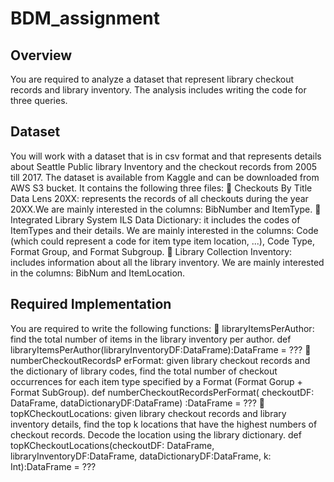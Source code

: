 # BDM_assignment

## Overview

You are required to analyze a dataset that represent library checkout records and library inventory.
The analysis includes writing the code for three queries.

## Dataset
You will work with a dataset that is in csv format and that represents details about Seattle Public
library Inventory and the checkout records from 2005 till 2017. The dataset is available from
Kaggle and can be downloaded from AWS S3 bucket. It contains the following three files:
 Checkouts By Title Data Lens 20XX: represents the records of all checkouts during the year
20XX.We are mainly interested in the columns: BibNumber and ItemType.
 Integrated Library System ILS Data Dictionary: it includes the codes of ItemTypes and their
details. We are mainly interested in the columns: Code (which could represent a code for
item type item location, ...), Code Type, Format Group, and Format Subgroup.
 Library Collection Inventory: includes information about all the library inventory. We are
mainly interested in the columns: BibNum and ItemLocation.

## Required Implementation
You are required to write the following functions:
 libraryItemsPerAuthor: find the total number of items in the library inventory per author.
def libraryItemsPerAuthor(libraryInventoryDF:DataFrame):DataFrame = ???
 numberCheckoutRecordsP erFormat: given library checkout records and the dictionary of
library codes, find the total number of checkout occurrences for each item type specified by
a Format (Format Gorup + Format SubGroup).
def numberCheckoutRecordsPerFormat(
checkoutDF: DataFrame, dataDictionaryDF:DataFrame) :DataFrame = ???
 topKCheckoutLocations: given library checkout records and library inventory details, find
the top k locations that have the highest numbers of checkout records. Decode the location
using the library dictionary.
def topKCheckoutLocations(checkoutDF: DataFrame,
libraryInventoryDF:DataFrame, dataDictionaryDF:DataFrame,
k: Int):DataFrame = ???
